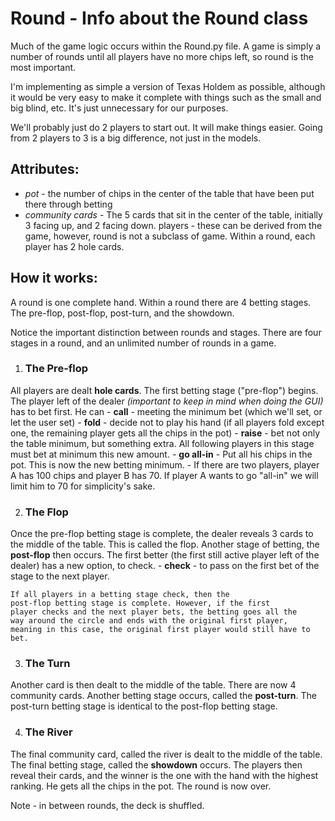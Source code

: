 # Round - Info about the Round class

Much of the game logic occurs within the Round.py file. A game is 
simply a number of rounds until all players have no more chips left, 
so round is the most important.

I'm implementing as simple a version of Texas Holdem as possible, 
although it would be very easy to make it complete with things such 
as the small and big blind, etc. It's just unnecessary for our purposes.

We'll probably just do 2 players to start out. It will make things 
easier. Going from 2 players to 3 is a big difference, not just in the 
models.

## Attributes:
- *pot* - the number of chips in the center of the table that have been 
put there through betting 
- *community cards* - The 5 cards that sit in the center of the table, 
initially 3 facing up, and 2 facing down. players - these can be 
derived from the game, however, round is not a subclass of game. Within
 a round, each player has 2 hole cards.

## How it works:
A round is one complete hand. Within a round there are 4 betting stages.
The pre-flop, post-flop, post-turn, and the showdown.

Notice the important distinction between rounds and stages. There are 
four stages in a round, and an unlimited number of rounds in a game.


1. ### The Pre-flop ###
All players are dealt **hole cards**. The first betting stage 
("pre-flop") begins. The player left of the dealer *(important 
to keep in mind when doing the GUI)* has to bet first. He can 
    - **call** - meeting the minimum bet (which we'll set, or let 
    the user set) 
    -  **fold** - decide not to play his hand (if all players fold 
    except one, the remaining player gets all the chips in the pot) 
    -  **raise** - bet not only the table minimum, but something extra. 
    All following players in this stage must bet at minimum this new 
    amount. 
    -  **go all-in** - Put all his chips in the pot. This is now the 
    new betting minimum.
    -  If there are two players, player A has 100 chips and player B 
    has 70. If player A wants to go "all-in" we will limit him to 70 
    for simplicity's sake. 
    
2. ### The Flop ### 
Once the pre-flop betting stage is complete, the dealer reveals 
3 cards to the middle of the table. This is called the flop. Another 
stage of betting, the **post-flop** then occurs. The first better 
(the first still active player left of the dealer) has a new option, 
to check.
    - **check** - to pass on the first bet of the stage to the next 
    player. 
    
    If all players in a betting stage check, then the 
    post-flop betting stage is complete. However, if the first 
    player checks and the next player bets, the betting goes all the 
    way around the circle and ends with the original first player, 
    meaning in this case, the original first player would still have to 
    bet.
   
3. ### The Turn ###
Another card is then dealt to the middle of the table. There are now
4 community cards. Another betting stage occurs, called the 
**post-turn**. The post-turn betting stage is identical to the post-flop
betting stage.

4. ### The River ###
The final community card, called the river is dealt to the middle of 
the table. The final betting stage, called the **showdown** occurs. The
players then reveal their cards, and the winner is the one with the hand
with the highest ranking. He gets all the chips in the pot. The round
is now over.


Note - in between rounds, the deck is shuffled.
